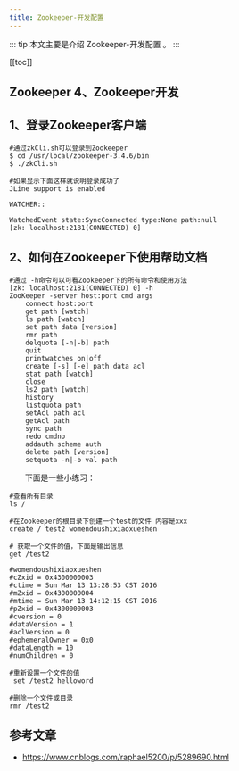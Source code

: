 ```yaml
---
title: Zookeeper-开发配置
---
```


::: tip
本文主要是介绍 Zookeeper-开发配置 。
:::

[[toc]]

## Zookeeper 4、Zookeeper开发

## 1、登录Zookeeper客户端

``` shell
#通过zkCli.sh可以登录到Zookeeper
$ cd /usr/local/zookeeper-3.4.6/bin
$ ./zkCli.sh 
```



``` shell
#如果显示下面这样就说明登录成功了
JLine support is enabled

WATCHER::

WatchedEvent state:SyncConnected type:None path:null
[zk: localhost:2181(CONNECTED) 0] 
```



## 2、如何在Zookeeper下使用帮助文档



``` shell
#通过 -h命令可以可看Zookeeper下的所有命令和使用方法
[zk: localhost:2181(CONNECTED) 0] -h
ZooKeeper -server host:port cmd args
    connect host:port
    get path [watch]
    ls path [watch]
    set path data [version]
    rmr path
    delquota [-n|-b] path
    quit 
    printwatches on|off
    create [-s] [-e] path data acl
    stat path [watch]
    close 
    ls2 path [watch]
    history 
    listquota path
    setAcl path acl
    getAcl path
    sync path
    redo cmdno
    addauth scheme auth
    delete path [version]
    setquota -n|-b val path
```



　　下面是一些小练习：



``` shell
#查看所有目录
ls /

#在Zookeeper的根目录下创建一个test的文件 内容是xxx
create / test2 womendoushixiaoxueshen

# 获取一个文件的值，下面是输出信息
get /test2

#womendoushixiaoxueshen
#cZxid = 0x4300000003
#ctime = Sun Mar 13 13:28:53 CST 2016
#mZxid = 0x4300000004
#mtime = Sun Mar 13 14:12:15 CST 2016
#pZxid = 0x4300000003
#cversion = 0
#dataVersion = 1
#aclVersion = 0
#ephemeralOwner = 0x0
#dataLength = 10
#numChildren = 0

#重新设置一个文件的值
 set /test2 helloword

#删除一个文件或目录
rmr /test2
```



## 参考文章
* https://www.cnblogs.com/raphael5200/p/5289690.html